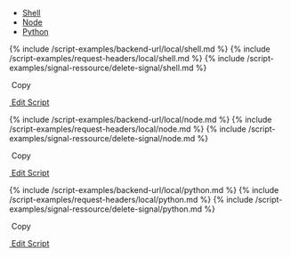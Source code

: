 <!-- Nav tabs -->
<ul class="nav nav-tabs code-nav-tabs" role="tablist">
  <li class="nav-item">
    <a class="nav-link shell-language active" id="delete-signal-shell-local-tab" data-toggle="tab" href="#delete-signal-shell-local" role="tab" aria-controls="delete-signal-shell-local" aria-selected="true">Shell</a>
  </li>
  <li class="nav-item">
    <a class="nav-link node-language" id="delete-signal-node-local-tab" data-toggle="tab" href="#delete-signal-node-local" role="tab" aria-controls="delete-signal-node-local" aria-selected="false">Node</a>
  </li>
  <li class="nav-item">
    <a class="nav-link python-language" id="delete-signal-python-local-tab" data-toggle="tab" href="#delete-signal-python-local" role="tab" aria-controls="delete-signal-python-local" aria-selected="false">Python</a>
  </li>
</ul>

<!-- Tab panes -->
<div class="tab-content">

<!-- shell code -->
<div class="code tab-pane active" id="delete-signal-shell-local" role="tabpanel" aria-labelledby="delete-signal-shell-local-tab" markdown="1">
{% include /script-examples/backend-url/local/shell.md %}
{% include /script-examples/request-headers/local/shell.md %}
{% include /script-examples/signal-ressource/delete-signal/shell.md %}

<!-- copy button -->
<a class="btn btn-sm copy-action"  data-toggle="tooltip" data-placement="top" title="copy" onclick="copyToClipBoard('delete-signal-shell-local')"><i class="fa fa-copy"></i>&nbsp;Copy</a>

<!-- edit button -->
<a class="btn btn-sm edit-action" href="https://github.com/DasKeyboard/Daskeyboard.io/blob/master/_includes/script-examples/signal-ressource/delete-signal/shell.md"><i class="fa fa-pencil"></i>&nbsp;Edit Script</a>

</div>

<!-- Node code -->
<div class="code tab-pane" id="delete-signal-node-local" role="tabpanel" aria-labelledby="delete-signal-node-local-tab" markdown="1">
{% include /script-examples/backend-url/local/node.md %}
{% include /script-examples/request-headers/local/node.md %}
{% include /script-examples/signal-ressource/delete-signal/node.md %}

<!-- copy button -->
<a class="btn btn-sm copy-action" data-toggle="tooltip" data-placement="top" title="copy"  onclick="copyToClipBoard('delete-signal-node-local')"><i class="fa fa-copy"></i>&nbsp;Copy</a>

<!-- edit button -->
<a class="btn btn-sm edit-action"  href="https://github.com/DasKeyboard/Daskeyboard.io/blob/master/_includes/script-examples/signal-ressource/delete-signal/node.md"><i class="fa fa-pencil"></i>&nbsp;Edit Script</a>
</div>


<!-- Python code -->
<div class="code tab-pane" id="delete-signal-python-local" role="tabpanel" aria-labelledby="delete-signal-python-local-tab" markdown="1">
{% include /script-examples/backend-url/local/python.md %}
{% include /script-examples/request-headers/local/python.md %}
{% include /script-examples/signal-ressource/delete-signal/python.md %}

<!-- copy button -->
<a class="btn btn-sm copy-action" data-toggle="tooltip" data-placement="top" title="copy"  onclick="copyToClipBoard('delete-signal-python-local')"><i class="fa fa-copy"></i>&nbsp;Copy</a>

<!-- edit button -->
<a class="btn btn-sm edit-action"  href="https://github.com/DasKeyboard/Daskeyboard.io/blob/master/_includes/script-examples/signal-ressource/delete-signal/python.md"><i class="fa fa-pencil"></i>&nbsp;Edit Script</a>
</div>
</div>